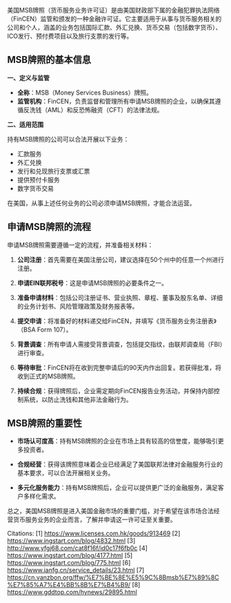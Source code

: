 美国MSB牌照（货币服务业务许可证）是由美国财政部下属的金融犯罪执法网络（FinCEN）监管和颁发的一种金融许可证。它主要适用于从事与货币服务相关的公司和个人，涵盖的业务包括国际汇款、外汇兑换、货币交易（包括数字货币）、ICO发行、预付费项目以及旅行支票的发行等。

## MSB牌照的基本信息

**一、定义与监管**

- **全称**：MSB（Money Services Business）牌照。
- **监管机构**：FinCEN，负责监督和管理所有申请MSB牌照的企业，以确保其遵循反洗钱（AML）和反恐怖融资（CFT）的法律法规。

**二、适用范围**

持有MSB牌照的公司可以合法开展以下业务：

- 汇款服务
- 外汇兑换
- 发行和兑现旅行支票或汇票
- 提供预付卡服务
- 数字货币交易

在美国，从事上述任何业务的公司必须申请MSB牌照，才能合法运营。

## 申请MSB牌照的流程

申请MSB牌照需要遵循一定的流程，并准备相关材料：

1. **公司注册**：首先需要在美国注册公司，建议选择在50个州中的任意一个州进行注册。
   
2. **申请EIN联邦税号**：这是申请MSB牌照的必要条件之一。

3. **准备申请材料**：包括公司注册证书、营业执照、章程、董事及股东名单、详细的业务计划书、风险管理政策及财务报表等。

4. **提交申请**：将准备好的材料递交给FinCEN，并填写《货币服务业务注册表》（BSA Form 107）。

5. **背景调查**：所有申请人需接受背景调查，包括提交指纹，由联邦调查局（FBI）进行审查。

6. **等待审批**：FinCEN将在收到完整申请后的90天内作出回复。若获得批准，将收到正式的MSB牌照。

7. **持续合规**：获得牌照后，企业需定期向FinCEN报告业务活动，并保持内部控制系统，以防止洗钱和其他非法金融行为。

## MSB牌照的重要性

- **市场认可度高**：持有MSB牌照的企业在市场上具有较高的信誉度，能够吸引更多投资者。
  
- **合规经营**：获得该牌照意味着企业已经满足了美国联邦法律对金融服务行业的基本要求，可以合法开展相关业务。

- **多元化服务能力**：持有MSB牌照后，企业可以提供更广泛的金融服务，满足客户多样化需求。

总之，美国MSB牌照是进入美国金融市场的重要门槛，对于希望在该市场合法经营货币服务业务的企业而言，了解并申请这一许可证至关重要。

Citations:
[1] https://www.licenses.com.hk/goods/913469
[2] https://www.ingstart.com/blog/4832.html
[3] http://www.yfgj68.com/cat8f16f/id0c17f6fb0c
[4] https://www.ingstart.com/blog/4177.html
[5] https://www.ingstart.com/blog/775.html
[6] https://www.ianfg.cn/service_details/23.html
[7] https://cn.vanzbon.org/ffw/%E7%BE%8E%E5%9C%8Bmsb%E7%89%8C%E7%85%A7%E4%BB%8B%E7%B4%B9/
[8] https://www.gddtop.com/hynews/29895.html